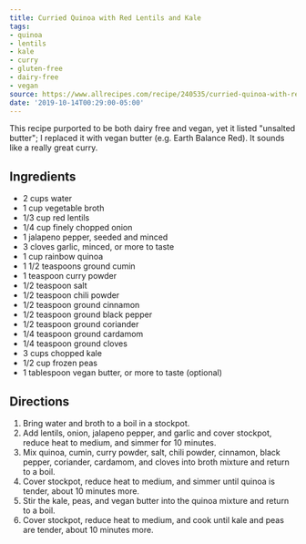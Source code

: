 ```yaml
---
title: Curried Quinoa with Red Lentils and Kale
tags:
- quinoa
- lentils
- kale
- curry
- gluten-free
- dairy-free
- vegan
source: https://www.allrecipes.com/recipe/240535/curried-quinoa-with-red-lentils-and-kale/
date: '2019-10-14T00:29:00-05:00'
---
```

This recipe purported to be both dairy free and vegan, yet it listed "unsalted butter"; I replaced it with vegan butter (e.g. Earth Balance Red). It sounds like a really great curry.

## Ingredients

- 2 cups water
- 1 cup vegetable broth
- 1/3 cup red lentils
- 1/4 cup finely chopped onion
- 1 jalapeno pepper, seeded and minced
- 3 cloves garlic, minced, or more to taste
- 1 cup rainbow quinoa
- 1 1/2 teaspoons ground cumin
- 1 teaspoon curry powder
- 1/2 teaspoon salt
- 1/2 teaspoon chili powder
- 1/2 teaspoon ground cinnamon
- 1/2 teaspoon ground black pepper
- 1/2 teaspoon ground coriander
- 1/4 teaspoon ground cardamom
- 1/4 teaspoon ground cloves
- 3 cups chopped kale
- 1/2 cup frozen peas
- 1 tablespoon vegan butter, or more to taste (optional)

## Directions

1. Bring water and broth to a boil in a stockpot.
2. Add lentils, onion, jalapeno pepper, and garlic and cover stockpot, reduce heat to medium, and simmer for 10 minutes.
3. Mix quinoa, cumin, curry powder, salt, chili powder, cinnamon, black pepper, coriander, cardamom, and cloves into broth mixture and return to a boil.
4. Cover stockpot, reduce heat to medium, and simmer until quinoa is tender, about 10 minutes more.
5. Stir the kale, peas, and vegan butter into the quinoa mixture and return to a boil.
6. Cover stockpot, reduce heat to medium, and cook until kale and peas are tender, about 10 minutes more.
